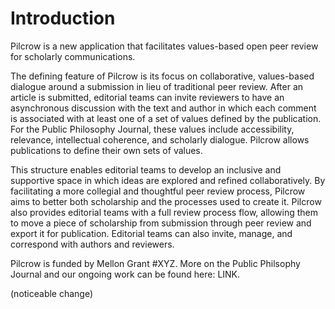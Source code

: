 # Introduction

Pilcrow is a new application that facilitates values-based open peer review for scholarly communications.

The defining feature of Pilcrow is its focus on collaborative, values-based dialogue around a submission in lieu of traditional peer review. After an article is submitted, editorial teams can invite reviewers to have an asynchronous discussion with the text and author in which each comment is associated with at least one of a set of values defined by the publication. For the Public Philosophy Journal, these values include accessibility, relevance, intellectual coherence, and scholarly dialogue. Pilcrow allows publications to define their own sets of values.

This structure enables editorial teams to develop an inclusive and supportive space in which ideas are explored and refined collaboratively. By facilitating a more collegial and thoughtful peer review process, Pilcrow aims to better both scholarship and the processes used to create it. Pilcrow also provides editorial teams with a full review process flow, allowing them to move a piece of scholarship from submission through peer review and export it for publication. Editorial teams can also invite, manage, and correspond with authors and reviewers.

Pilcrow is funded by Mellon Grant #XYZ. More on the Public Philsophy Journal and our ongoing work can be found here: LINK.

(noticeable change)

